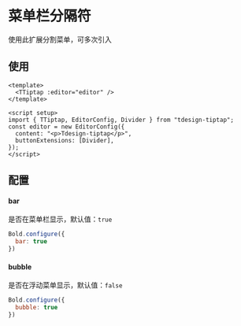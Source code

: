 # 菜单栏分隔符

使用此扩展分割菜单，可多次引入

## 使用

``` vue
<template>
  <TTiptap :editor="editor" />
</template>

<script setup>
import { TTiptap, EditorConfig, Divider } from "tdesign-tiptap";
const editor = new EditorConfig({
  content: "<p>Tdesign-tiptap</p>",
  buttonExtensions: [Divider],
});
</script>
```

## 配置

#### bar

是否在菜单栏显示，默认值：`true`

```js
Bold.configure({
  bar: true
})
```

#### bubble

是否在浮动菜单显示，默认值：`false`

```js
Bold.configure({
  bubble: true
})
```